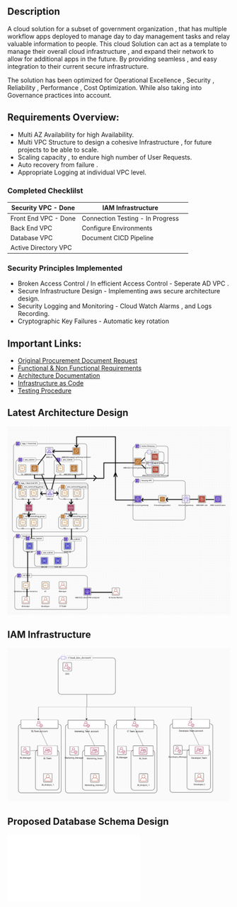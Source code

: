 ## Description
A cloud solution for a subset of government organization , that has multiple workflow apps deployed to manage day to day management tasks and relay valuable information to people. This cloud Solution can act as a template to manage their overall cloud infrastructure , and expand their network to allow for additional apps in the future. By providing seamless , and easy integration to their current secure infrastructure.

The solution has been optimized for Operational Excellence , Security , Reliability , Performance , Cost Optimization. While also taking into Governance practices into account.

## Requirements Overview:

- Multi AZ Availability for high Availability.
- Multi VPC Structure to design a cohesive Infrastructure , for future projects to be able to scale.
- Scaling capacity , to endure high number of User Requests.
- Auto recovery from failure . 
- Appropriate Logging at individual VPC level.

### Completed Checklilst

| Security VPC - Done | IAM Infrastructure |  |
| ------------------------------ | ---- | ---- |
| Front End VPC - Done | Connection Testing - In Progress |  |
| Back End VPC | Configure Environments |  |
| Database VPC | Document CICD Pipeline |  |
| Active Directory VPC |  |  |

### Security Principles Implemented
- Broken Access Control / In efficient Access Control - Seperate AD VPC .
- Secure Infrastructure Design - Implementing aws secure architecture design.
- Security Logging and Monitoring - Cloud Watch Alarms , and Logs Recording.
- Cryptographic Key Failures - Automatic key rotation


## Important Links:

- [Original Procurement Document Request](./docs/procurement_request.pdf)
- [Functional & Non Functional Requirements](./docs/requirements.docx)
- [Architecture Documentation](./docs/architecture.docx)
- [Infrastructure as Code](./Infrastructure_as_Code)
- [Testing Procedure](./docs/testing_procedures.docx)

## Latest Architecture Design 
![Design System Architecture](./images/architecture.png)

## IAM Infrastructure
![IAM Infrastructure](./images/IAM_Infrastructure.png)

## Proposed Database Schema Design
![Database Schema](./2.2_ER_DIAGRAM.pdf)
